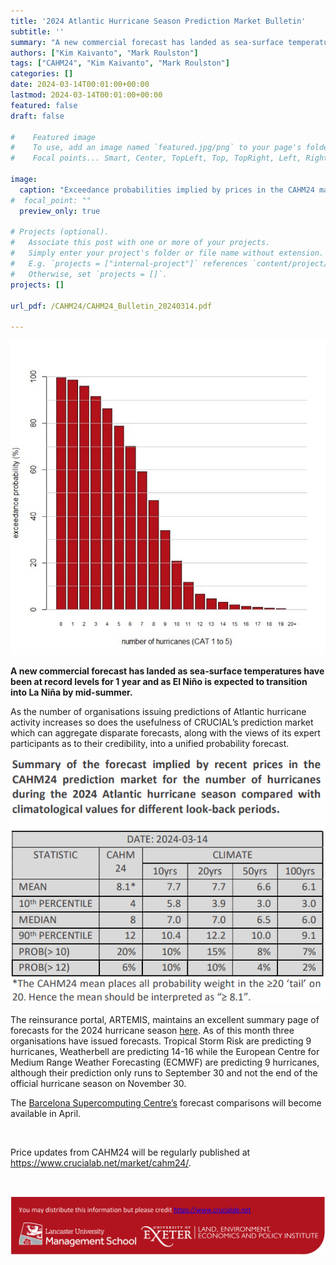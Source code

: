 ```yaml
---
title: '2024 Atlantic Hurricane Season Prediction Market Bulletin'
subtitle: ''
summary: "A new commercial forecast has landed as sea-surface temperatures have been at record levels for 1 year and as El Niño is expected to transition into La Niña by mid-summer."
authors: ["Kim Kaivanto", "Mark Roulston"]
tags: ["CAHM24", "Kim Kaivanto", "Mark Roulston"]
categories: []
date: 2024-03-14T00:01:00+00:00
lastmod: 2024-03-14T00:01:00+00:00
featured: false
draft: false

#    Featured image
#    To use, add an image named `featured.jpg/png` to your page's folder.
#    Focal points... Smart, Center, TopLeft, Top, TopRight, Left, Right, BottomLeft, Bottom, BottomRight.

image: 
  caption: "Exceedance probabilities implied by prices in the CAHM24 market for the number of hurricanes during the 2024 Atlantic hurricane season."
#  focal_point: ""
  preview_only: true

# Projects (optional).
#   Associate this post with one or more of your projects.
#   Simply enter your project's folder or file name without extension.
#   E.g. `projects = ["internal-project"]` references `content/project/deep-learning/index.md`.
#   Otherwise, set `projects = []`.
projects: []

url_pdf: /CAHM24/CAHM24_Bulletin_20240314.pdf

---
```

![](featured.png "Exceedance probabilities implied by prices in the CAHM24 market for the number of hurricanes during the 2024 Atlantic hurricane season.")

**A new commercial forecast has landed as sea-surface temperatures have been at record levels for 1 year and as El Niño is expected to transition into La Niña by mid-summer.**

As the number of organisations issuing predictions 
of Atlantic hurricane activity increases so does the 
usefulness of CRUCIAL’s prediction market which 
can aggregate disparate forecasts, along with the 
views of its expert participants as to their 
credibility, into a unified probability forecast. 

![table](table.png)

The reinsurance portal, ARTEMIS, maintains an excellent 
summary page of forecasts for the 2024 hurricane season 
[here](https://www.artemis.bm/2024-atlantic-hurricane-season/). 
As of this month three organisations have issued forecasts. 
Tropical Storm Risk are predicting 9 hurricanes, Weatherbell 
are predicting 14-16 while the European Centre for Medium 
Range Weather Forecasting (ECMWF) are predicting 9 
hurricanes, although their prediction only runs to September 
30 and not the end of the official hurricane season on 
November 30. 

The [Barcelona Supercomputing Centre’s](https://seasonalhurricanepredictions.bsc.es/)
forecast comparisons will become available in April. 

<br> 

Price updates from CAHM24 will be regularly published at https://www.crucialab.net/market/cahm24/.  

<br>

![credits](foot.png) 

<br>
 
